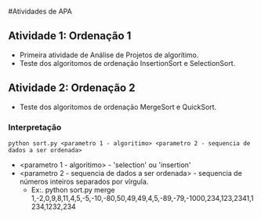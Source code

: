 #Atividades de APA

## Atividade 1: Ordenação 1

* Primeira atividade de Análise de Projetos de algorítimo.
* Teste dos algoritomos de ordenação InsertionSort e SelectionSort.

## Atividade 2: Ordenação 2 

* Teste dos algoritomos de ordenação MergeSort e QuickSort.

### Interpretação 
    python sort.py <parametro 1 - algoritimo> <parametro 2 - sequencia de dados a ser ordenada>

* <parametro 1 - algoritimo> - 'selection' ou 'insertion'
* <parametro 2 - sequencia de dados a ser ordenada> - sequencia de números inteiros separados por vírgula.
    * Ex:. python sort.py merge 1,-2,0,9,8,11,4,5,-5,-10,-80,50,49,49,4,5,-89,-79,-1000,234,123,2341,1234,1232,234
